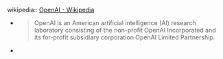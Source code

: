 wikipedia:: [OpenAI - Wikipedia](https://en.wikipedia.org/wiki/OpenAI)
  - > OpenAI is an American artificial intelligence (AI) research laboratory consisting of the non-profit OpenAI Incorporated and its for-profit subsidiary corporation OpenAI Limited Partnership.
-